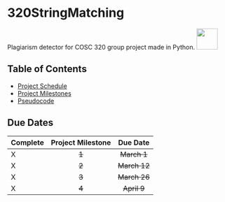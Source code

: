 # 320StringMatching

Plagiarism detector for COSC 320 group project made in Python.  <img src="https://media.giphy.com/media/KAq5w47R9rmTuvWOWa/giphy.gif" width="48"/>

## Table of Contents 
  - [Project Schedule](#due-dates)
  - [Project Milestones](https://github.com/cosc-320-main-team/320StringMatching/tree/main/documentation/milestones)
  - [Pseudocode](https://github.com/cosc-320-main-team/320StringMatching/tree/main/documentation/pseudocode)


## Due Dates
| Complete | Project Milestone | Due Date |
|----------|:-----------------:|:--------:|
|     X    | ~~1~~                 | ~~March 1~~  |
|     X    | ~~2~~                 | ~~March 12~~ |
|     X     |~~3~~                 | ~~March 26~~ |
|     X    | ~~4~~                 | ~~April 9~~  |
